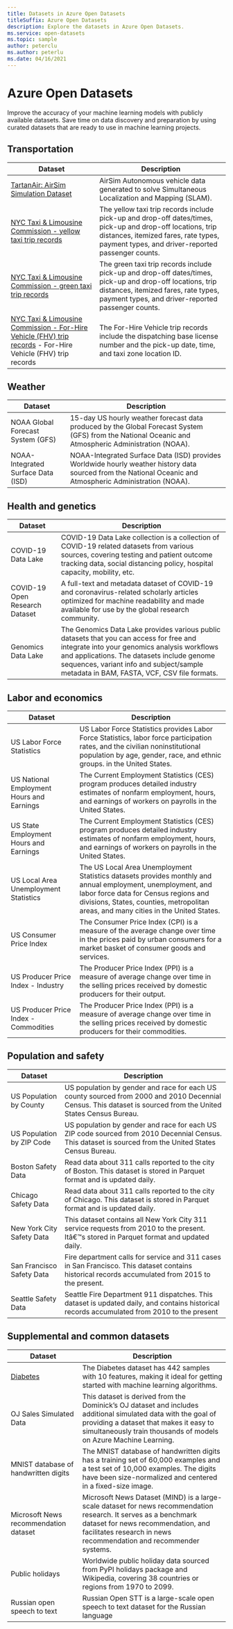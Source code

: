 ```yaml
---
title: Datasets in Azure Open Datasets
titleSuffix: Azure Open Datasets
description: Explore the datasets in Azure Open Datasets.
ms.service: open-datasets
ms.topic: sample
author: peterclu
ms.author: peterlu
ms.date: 04/16/2021
---
```

# Azure Open Datasets

Improve the accuracy of your machine learning models with publicly available datasets. Save time on data discovery and preparation by using curated datasets that are ready to use in machine learning projects.

## Transportation

| Dataset | Description |
|--|--|
| [TartanAir: AirSim Simulation Dataset](dataset-tartanair-simulation.md) | AirSim Autonomous vehicle data generated to solve Simultaneous Localization and Mapping (SLAM). |
| [NYC Taxi & Limousine Commission - yellow taxi trip records](dataset-taxi-yellow.md) | The yellow taxi trip records include pick-up and drop-off dates/times, pick-up and drop-off locations, trip distances, itemized fares, rate types, payment types, and driver-reported passenger counts. |
| [NYC Taxi & Limousine Commission - green taxi trip records](dataset-taxi-green.md) | The green taxi trip records include pick-up and drop-off dates/times, pick-up and drop-off locations, trip distances, itemized fares, rate types, payment types, and driver-reported passenger counts. |
| [NYC Taxi & Limousine Commission - For-Hire Vehicle (FHV) trip records](dataset-taxi-for-hire-vehicle.md) - For-Hire Vehicle (FHV) trip records | The For-Hire Vehicle trip records include the dispatching base license number and the pick-up date, time, and taxi zone location ID. |

## Weather

| Dataset | Description |
|--|--|
| NOAA Global Forecast System (GFS) | 15-day US hourly weather forecast data produced by the Global Forecast System (GFS) from the National Oceanic and Atmospheric Administration (NOAA). |
| NOAA-Integrated Surface Data (ISD) | NOAA-Integrated Surface Data (ISD) provides Worldwide hourly weather history data sourced from the National Oceanic and Atmospheric Administration (NOAA). |

## Health and genetics

| Dataset | Description |
|--|--|
| COVID-19 Data Lake | COVID-19 Data Lake collection is a collection of COVID-19 related datasets from various sources, covering testing and patient outcome tracking data, social distancing policy, hospital capacity, mobility, etc. |
| COVID-19 Open Research Dataset | A full-text and metadata dataset of COVID-19 and coronavirus-related scholarly articles optimized for machine readability and made available for use by the global research community. |
| Genomics Data Lake | The Genomics Data Lake provides various public datasets that you can access for free and integrate into your genomics analysis workflows and applications. The datasets include genome sequences, variant info and subject/sample metadata in BAM, FASTA, VCF, CSV file formats. |

## Labor and economics

| Dataset | Description |
|--|--|
| US Labor Force Statistics | US Labor Force Statistics provides Labor Force Statistics, labor force participation rates, and the civilian noninstitutional population by age, gender, race, and ethnic groups. in the United States. |
| US National Employment Hours and Earnings | The Current Employment Statistics (CES) program produces detailed industry estimates of nonfarm employment, hours, and earnings of workers on payrolls in the United States. |
| US State Employment Hours and Earnings | The Current Employment Statistics (CES) program produces detailed industry estimates of nonfarm employment, hours, and earnings of workers on payrolls in the United States. |
| US Local Area Unemployment Statistics | The US Local Area Unemployment Statistics datasets provides monthly and annual employment, unemployment, and labor force data for Census regions and divisions, States, counties, metropolitan areas, and many cities in the United States. |
| US Consumer Price Index | The Consumer Price Index (CPI) is a measure of the average change over time in the prices paid by urban consumers for a market basket of consumer goods and services. |
| US Producer Price Index - Industry | The Producer Price Index (PPI) is a measure of average change over time in the selling prices received by domestic producers for their output. |
| US Producer Price Index - Commodities | The Producer Price Index (PPI) is a measure of average change over time in the selling prices received by domestic producers for their commodities. |

## Population and safety

| Dataset | Description |
|--|--|
| US Population by County | US population by gender and race for each US county sourced from 2000 and 2010 Decennial Census. This dataset is sourced from the United States Census Bureau. |
| US Population by ZIP Code | US population by gender and race for each US ZIP code sourced from 2010 Decennial Census. This dataset is sourced from the United States Census Bureau. |
| Boston Safety Data | Read data about 311 calls reported to the city of Boston. This dataset is stored in Parquet format and is updated daily. |
| Chicago Safety Data | Read data about 311 calls reported to the city of Chicago. This dataset is stored in Parquet format and is updated daily. |
| New York City Safety Data | This dataset contains all New York City 311 service requests from 2010 to the present. Itâ€™s stored in Parquet format and updated daily. |
| San Francisco Safety Data | Fire department calls for service and 311 cases in San Francisco. This dataset contains historical records accumulated from 2015 to the present. |
| Seattle Safety Data | Seattle Fire Department 911 dispatches. This dataset is updated daily, and contains historical records accumulated from 2010 to the present |

## Supplemental and common datasets

| Dataset | Description |
|--|--|
| [Diabetes](dataset-diabetes.md) | The Diabetes dataset has 442 samples with 10 features, making it ideal for getting started with machine learning algorithms. |
| OJ Sales Simulated Data | This dataset is derived from the Dominick’s OJ dataset and includes additional simulated data with the goal of providing a dataset that makes it easy to simultaneously train thousands of models on Azure Machine Learning. |
| MNIST database of handwritten digits | The MNIST database of handwritten digits has a training set of 60,000 examples and a test set of 10,000 examples. The digits have been size-normalized and centered in a fixed-size image. |
| Microsoft News recommendation dataset | Microsoft News Dataset (MIND) is a large-scale dataset for news recommendation research. It serves as a benchmark dataset for news recommendation, and facilitates research in news recommendation and recommender systems. |
| Public holidays | Worldwide public holiday data sourced from PyPI holidays package and Wikipedia, covering 38 countries or regions from 1970 to 2099. |
| Russian open speech to text | Russian Open STT is a large-scale open speech to text dataset for the Russian language |